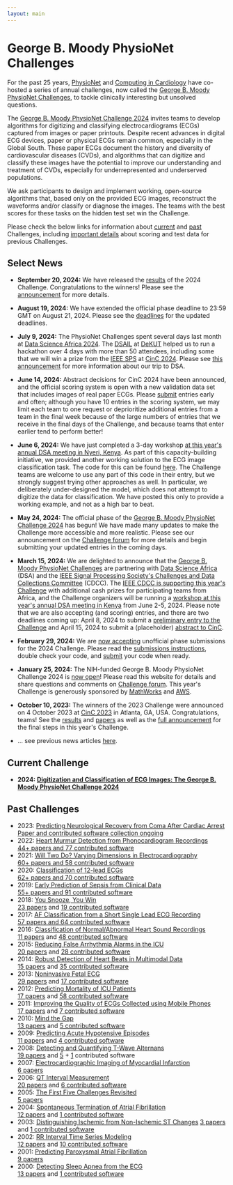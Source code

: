 ```yaml
---
layout: main
---
```


# George B. Moody PhysioNet Challenges

For the past 25 years, [PhysioNet](https://physionet.org) and [Computing in Cardiology](http://www.cinc.org/) have co-hosted a series of annual challenges, now called the [George B. Moody PhysioNet Challenges](about), to tackle clinically interesting but unsolved questions.

The [George B. Moody PhysioNet Challenge 2024](2024) invites teams to develop algorithms for digitizing and classifying electrocardiograms (ECGs) captured from images or paper printouts. Despite recent advances in digital ECG devices, paper or physical ECGs remain common, especially in the Global South. These paper ECGs document the history and diversity of cardiovascular diseases (CVDs), and algorithms that can digitize and classify these images have the potential to improve our understanding and treatment of CVDs, especially for underrepresented and underserved populations.

We ask participants to design and implement working, open-source algorithms that, based only on the provided ECG images, reconstruct the waveforms and/or classify or diagnose the images. The teams with the best scores for these tasks on the hidden test set win the Challenge.

Please check the below links for information about [current](#current) and [past](#past) Challenges, including [important details](faq) about scoring and test data for previous Challenges.

## <a name="news"></a> Select News

- <a name="2024.09.20"></a>__September 20, 2024:__ We have released the [results](2024/results) of the 2024 Challenge. Congratulations to the winners! Please see the [announcement](https://groups.google.com/g/physionet-challenges/) for more details.

- <a name="2024.08.19"></a>__August 19, 2024:__ We have extended the official phase deadline to 23:59 GMT on August 21, 2024. Please see the [deadlines](#key-dates-deadlines) for the updated deadlines.

- <a name="2024.07.09"></a>__July 9, 2024:__ The PhysioNet Challenges spent several days last month at [Data Science Africa 2024](https://www.datascienceafrica.org/dsa2024nyeri/). The [DSAIL](https://dekut-dsail.github.io/) at [DeKUT](https://www.dkut.ac.ke/) helped us to run a hackathon over 4 days with more than 50 attendees, including some that we will win a prize from the [IEEE SPS](https://signalprocessingsociety.org/publications-resources/data-challenges/digitization-and-classification-ecg-images-george-b-moody) at [CinC 2024](https://cinc2024.org). Please see [this announcement](https://groups.google.com/g/physionet-challenges/c/_-V_t1srd-o) for more information about our trip to DSA.

- <a name="2024.06.14"></a>__June 14, 2024:__ Abstract decisions for CinC 2024 have been announced, and the official scoring system is open with a new validation data set that includes images of real paper ECGs. Please [submit](2024/submissions) entries early and often; although you have 10 entries in the scoring system, we may limit each team to one request or deprioritize additional entries from a team in the final week because of the large numbers of entries that we receive in the final days of the Challenge, and because teams that enter earlier tend to perform better!

- <a name="2024.06.06"></a>__June 6, 2024:__  We have just completed a 3-day workshop [at this year's annual DSA meeting in Nyeri, Kenya](https://www.datascienceafrica.org/dsa2024nyeri/blog/summer-school). As part of this capacity-building initiative, we provided another working solution to the ECG image classification task. The code for this can be found [here](https://github.com/physionetchallenges/vanilla-cnn-2024). The Challenge teams are welcome to use any part of this code in their entry, but we strongly suggest trying other approaches as well. In particular, we deliberately under-designed the model, which does not attempt to digitize the data for classification. We have posted this only to provide a working example, and not as a high bar to beat.

- <a name="2024.05.24"></a>__May 24, 2024:__ The official phase of the [George B. Moody PhysioNet Challenge 2024](/2024/) has begun! We have made many updates to make the Challenge more accessible and more realistic. Please see our announcement on the [Challenge forum](https://groups.google.com/g/physionet-challenges/c/m4vc1cuumq4) for more details and begin submitting your updated entries in the coming days.

- <a name="2024.03.14"></a>__March 15, 2024:__ We are delighted to announce that the [George B. Moody PhysioNet Challenges](2024/#conference-attendance) are partnering with [Data Science Africa](https://www.datascienceafrica.org/) (DSA) and the [IEEE Signal Processing Society's Challenges and Data Collections Committee](https://signalprocessingsociety.org/publications-resources/challenges-and-data-collections) (CDCC). The [IEEE CDCC is supporting this year's Challenge](https://signalprocessingsociety.org/publications-resources/data-challenges/digitization-and-classification-ecg-images-george-b-moody) with additional cash prizes for participating teams from Africa, and the Challenge organizers will be running a [workshop at this year's annual DSA meeting in Kenya](https://www.datascienceafrica.org/dsa2024nyeri/blog/summer-school) from June 2-5, 2024. Please note that we are also accepting (and scoring) entries, and there are two deadlines coming up: April 8, 2024 to submit a [preliminary entry to the Challenge](2024/submissions) and April 15, 2024 to submit a (placeholder) [abstract to CinC](https://cinc.org/inf_authors/).

- <a name="2024.02.29"></a>__February 29, 2024:__ We are [now accepting](https://groups.google.com/g/physionet-challenges/c/hhTSHmAVjAY) unofficial phase submissions for the 2024 Challenge. Please read the [submissions instructions](2024/submissions), double check your code, and [submit](https://docs.google.com/forms/d/e/1FAIpQLScFZNXv5rc-KlBxZMBB5IX8jRWHR-hADuheOtRWs5x1XzZo4w/viewform?usp=sf_link) your code when ready.

- <a name="2024.01.25"></a>__January 25, 2024:__ The NIH-funded George B. Moody PhysioNet Challenge 2024 is [now open](https://groups.google.com/g/physionet-challenges/c/PBaLtvnwuRA)! Please read this website for details and share questions and comments on [Challenge forum](https://groups.google.com/g/physionet-challenges/). This year's Challenge is generously sponsored by [MathWorks](https://www.mathworks.com/) and [AWS](https://aws.amazon.com/).

- <a name="2023.10.10"></a>__October 10, 2023:__ The winners of the 2023 Challenge were announced on 4 October 2023 at [CinC 2023](https://cinc2023.org) in Atlanta, GA, USA. Congratulations, teams! See the [results](2023/results) and [papers](2023/papers) as well as the [full announcement](https://groups.google.com/g/physionet-challenges/c/9FRZp9wbnKo) for the final steps in this year's Challenge.

- ... see previous news articles [here](news).

## <a name="current"></a> Current Challenge

- __2024: [Digitization and Classification of ECG Images: The George B. Moody PhysioNet Challenge 2024](/2024/)__

## <a name="past"></a> Past Challenges

- 2023: [Predicting Neurological Recovery from Coma After Cardiac Arrest](2023)  
 [Paper and contributed software collection ongoing](2023/results) 
- 2022: [Heart Murmur Detection from Phonocardiogram Recordings](2022)  
 [44+ papers and 77 contributed software](2022/results) 
- 2021: [Will Two Do? Varying Dimensions in Electrocardiography](2021)  
 [60+ papers and 58 contributed software](2021/results)
- 2020: [Classification of 12-lead ECGs](2020)  
  [62+ papers and 70 contributed software](2020/results)
- 2019: [Early Prediction of Sepsis from Clinical Data](2019)  
 [55+ papers and 91 contributed software](2019/results)
- 2018: [You Snooze, You Win](2018)  
 [23 papers](/2018/papers/) and [19 contributed software](https://physionet.org/static/published-projects/challenge-2018/1.0.0/sources/)
- 2017: [AF Classification from a Short Single Lead ECG Recording](2017)  
  [57 papers and 64 contributed software](2017/results#challenge-results)
- 2016: [Classification of Normal/Abnormal Heart Sound Recordings](2016)  
 [11 papers](2016/papers) and [48 contributed software](2016#sources)
- 2015: [Reducing False Arrhythmia Alarms in the ICU](2015)  
 [20 papers](2015/papers) and [28 contributed software](2015#challenge-results)
- 2014: [Robust Detection of Heart Beats in Multimodal Data](2014)  
 [15 papers](2014/papers) and [35 contributed software](https://archive.physionet.org/challenge/2014/sources/)
- 2013: [Noninvasive Fetal ECG](2013)  
 [29 papers](2013/papers) and [17 contributed software](https://archive.physionet.org/challenge/2013/sources/)
- 2012: [Predicting Mortality of ICU Patients](2012)  
 [17 papers](2012/papers) and [58 contributed software](https://archive.physionet.org/challenge/2012/sources/)
- 2011: [Improving the Quality of ECGs Collected using Mobile Phones](2011)  
 [17 papers](2011#papers) and [7 contributed software](https://archive.physionet.org/challenge/2011/sources/)
- 2010: [Mind the Gap](2010)  
 [13 papers](2010#papers) and [5 contributed software](https://archive.physionet.org/challenge/2010/sources/)
- 2009: [Predicting Acute Hypotensive Episodes](2009)  
 [11 papers](2009#papers) and [4 contributed software](https://physionet.org/static/published-projects/challenge-2009/1.0.0/sources/)
- 2008: [Detecting and Quantifying T-Wave Alternans](2008)  
 [19 papers](2008#papers) and [5](https://physionet.org/static/published-projects/challenge-2008/1.0.0/sources/) + [1](https://archive.physionet.org/physiotools/TWAnalyser/)  contributed software
- 2007: [Electrocardiographic Imaging of Myocardial Infarction](2007)  
 [6 papers](2007/papers/)
- 2006: [QT Interval Measurement](2006)  
 [20 papers](2006/papers/) and [6 contributed software](https://archive.physionet.org/challenge/2006/sources/)
- 2005: [The First Five Challenges Revisited](2005)  
 [5 papers](2005#papers)
- 2004: [Spontaneous Termination of Atrial Fibrillation](2004)  
[12 papers](2004#papers) and [1 contributed software](https://physionet.org/files/challenge-2004/1.0.0/cantini-src/)
- 2003: [Distinguishing Ischemic from Non-Ischemic ST Changes](2003) 
 [3 papers](2003#papers) and [1 contributed software](https://archive.physionet.org/challenge/2003/code/)
- 2002: [RR Interval Time Series Modeling](2002/)  
 [12 papers](2002#papers) and [10 contributed software](https://archive.physionet.org/challenge/2002/generators/)
- 2001: [Predicting Paroxysmal Atrial Fibrillation](2001/)  
 [9 papers](2001#papers)
- 2000: [Detecting Sleep Apnea from the ECG](2000/)  
 [13 papers](2000#papers) and [1 contributed software](https://archive.physionet.org/physiotools/apdet/)
